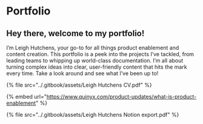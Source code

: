 # Portfolio

## Hey there, welcome to my portfolio!

I’m Leigh Hutchens, your go-to for all things product enablement and content creation. This portfolio is a peek into the projects I’ve tackled, from leading teams to whipping up world-class documentation. I’m all about turning complex ideas into clear, user-friendly content that hits the mark every time. Take a look around and see what I’ve been up to!



{% file src="../.gitbook/assets/Leigh Hutchens CV.pdf" %}

{% embed url="https://www.quinyx.com/product-updates/what-is-product-enablement" %}

{% file src="../.gitbook/assets/Leigh Hutchens Notion export.pdf" %}

<figure><img src="https://gitbookio.github.io/onboarding-template-images/publish-hero.png" alt=""><figcaption></figcaption></figure>
